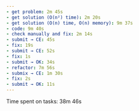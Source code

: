 ```yaml
---
- get problem: 2m 45s
- get solution (O(n²) time): 2m 20s
- get solution (O(n) time, O(n) memory): 9m 37s
- code: 9m 40s
- check manually and fix: 2m 14s
- submit → CE: 45s
- fix: 19s
- submit → CE: 52s
- fix: 1s
- submit → OK: 34s
- refactor: 7m 56s
- submix → CE: 1m 30s
- fix: 2s
- submit → OK: 11s
---
```

Time spent on tasks: 38m 46s
